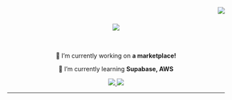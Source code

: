 <img align="right" src="https://visitor-badge.laobi.icu/badge?page_id=fajraii.fajraii" />

<h1 align="center">
    <img src="https://readme-typing-svg.herokuapp.com/?font=Righteous&size=35&center=true&vCenter=true&width=500&height=70&duration=4000&lines=Hi+There!+👋;+I'm+Fajrianto+Burhan!;" />
</h1>


<br/>

<div align="center">
 
 🔭 I’m currently working on **a marketplace!**
 
 🌱 I’m currently learning **Supabase, AWS**

 </div>
 
<div align="center"> 
  <a href="mailto:fajriantoburhan@gmail.com">
    <img src="https://img.shields.io/badge/Gmail-333333?style=for-the-badge&logo=gmail&logoColor=red" />
  </a>
  <a href="https://www.linkedin.com/in/fajrianto-burhan-32b62229" target="_blank">
    <img src="https://img.shields.io/badge/LinkedIn-0077B5?style=for-the-badge&logo=linkedin&logoColor=white" target="_blank" />
  </a>
</div>

 <hr/>
<br/>
